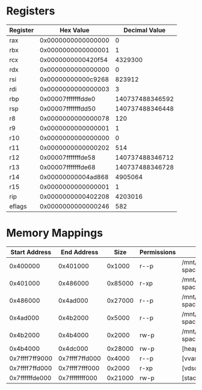 # Registers

| Register | Hex Value | Decimal Value |
|----------|-----------|---------------|
| rax | 0x0000000000000000 | 0 |
| rbx | 0x0000000000000001 | 1 |
| rcx | 0x0000000000420f54 | 4329300 |
| rdx | 0x0000000000000000 | 0 |
| rsi | 0x00000000000c9268 | 823912 |
| rdi | 0x0000000000000003 | 3 |
| rbp | 0x00007fffffffdde0 | 140737488346592 |
| rsp | 0x00007fffffffdd50 | 140737488346448 |
| r8 | 0x0000000000000078 | 120 |
| r9 | 0x0000000000000001 | 1 |
| r10 | 0x0000000000000000 | 0 |
| r11 | 0x0000000000000202 | 514 |
| r12 | 0x00007fffffffde58 | 140737488346712 |
| r13 | 0x00007fffffffde68 | 140737488346728 |
| r14 | 0x00000000004ad868 | 4905064 |
| r15 | 0x0000000000000001 | 1 |
| rip | 0x0000000000402208 | 4203016 |
| eflags | 0x0000000000000246 | 582 |

# Memory Mappings

| Start Address | End Address | Size | Permissions | Name |
|---------------|-------------|------|--------------|------|
| 0x400000 | 0x401000 | 0x1000 | r--p | /mnt/d/codes/OperatingSystem/Lesson03/address-space/mmap-demo |
| 0x401000 | 0x486000 | 0x85000 | r-xp | /mnt/d/codes/OperatingSystem/Lesson03/address-space/mmap-demo |
| 0x486000 | 0x4ad000 | 0x27000 | r--p | /mnt/d/codes/OperatingSystem/Lesson03/address-space/mmap-demo |
| 0x4ad000 | 0x4b2000 | 0x5000 | r--p | /mnt/d/codes/OperatingSystem/Lesson03/address-space/mmap-demo |
| 0x4b2000 | 0x4b4000 | 0x2000 | rw-p | /mnt/d/codes/OperatingSystem/Lesson03/address-space/mmap-demo |
| 0x4b4000 | 0x4dc000 | 0x28000 | rw-p | [heap] |
| 0x7ffff7ff9000 | 0x7ffff7ffd000 | 0x4000 | r--p | [vvar] |
| 0x7ffff7ffd000 | 0x7ffff7fff000 | 0x2000 | r-xp | [vdso] |
| 0x7ffffffde000 | 0x7ffffffff000 | 0x21000 | rw-p | [stack] |
